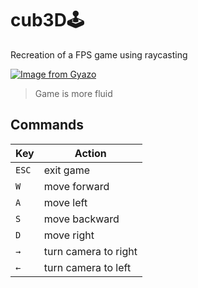 # cub3D🕹️
Recreation of a FPS game using raycasting

[![Image from Gyazo](https://i.gyazo.com/097172798fbebff5796a64a7194f1fde.gif)](https://gyazo.com/097172798fbebff5796a64a7194f1fde)
> Game is more fluid

## Commands

| Key   | Action |
| ------------ | ------------ |
| `ESC` | exit game |
| `W` | move forward |
| `A` | move left |
| `S` | move backward |
| `D` | move right |
| `→` | turn camera to right |
| `←` | turn camera to left |





